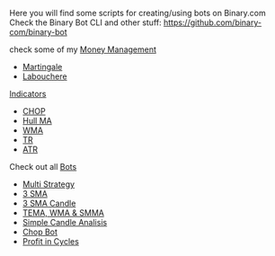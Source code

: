 Here you will find some scripts for creating/using bots on Binary.com<br>
Check the Binary Bot CLI and other stuff: https://github.com/binary-com/binary-bot

check some of my <a href="https://github.com/binary-ex-machina/binary.com-bot/wiki/Money-Management">Money Management</a></br>
<ul>
    <li>
        <a href="https://github.com/binary-ex-machina/binary.com-bot/blob/master/money_management/martingale/exmachina.martingale.xml">Martingale</a>
    </li>
    <li>
        <a href="https://github.com/binary-ex-machina/binary.com-bot/blob/master/money_management/labouchere/labouchere.xml">Labouchere</a>
    </li>
</ul>
<a href="https://github.com/binary-ex-machina/binary.com-bot/wiki/Indicators">Indicators</a>
<ul>
    <li>
        <a href="https://github.com/binary-ex-machina/binary.com-bot/blob/master/indicators/chop/chop.xml">CHOP</a>
    </li>
    <li>
        <a href="https://github.com/binary-ex-machina/binary.com-bot/blob/master/indicators/hullma/hullma.xml">Hull MA</a>
    </li>
    <li>
        <a href="https://github.com/binary-ex-machina/binary.com-bot/blob/master/indicators/wma/wma.xml">WMA</a>
    </li>
    <li>
        <a href="https://github.com/binary-ex-machina/binary.com-bot/wiki/Indicators#true-range">TR</a>
    </li>
    <li>
        <a href="https://github.com/binary-ex-machina/binary.com-bot/wiki/Indicators#average-true-range">ATR</a>
    </li>
</ul>

Check out all <a href="https://github.com/binary-ex-machina/binary.com-bot/wiki/Bots">Bots</a>

<ul>
    <li>
        <a href="https://github.com/binary-ex-machina/binary.com-bot/wiki/Bots#1-multi-strategy-bot">Multi Strategy</a>
    </li>
    <li>
        <a href="https://github.com/binary-ex-machina/binary.com-bot/wiki/Bots#2-3-sma-slow-but-solid">3 SMA</a>
    </li>
    <li>
        <a href="https://github.com/binary-ex-machina/binary.com-bot/wiki/Bots#3-3-sma-candle-analysis">3 SMA Candle</a>
    </li>
     <li>
        <a href="https://github.com/binary-ex-machina/binary.com-bot/wiki/Bots#4-tema-wma-and-smma-move-control-bot">TEMA, WMA & SMMA</a>
    </li>
    <li>
        <a href="https://github.com/binary-ex-machina/binary.com-bot/wiki/Bots#5-simple-candle-analysis">Simple Candle Analisis</a>
    </li>
     <li>
        <a href="https://github.com/binary-ex-machina/binary.com-bot/wiki/Bots#6-chop-bot">Chop Bot</a>
    </li>
    <li>
        <a href="https://github.com/binary-ex-machina/binary.com-bot/wiki/Bots#7-profit-in-cycles">Profit in Cycles</a>
    </li>
</ul>

